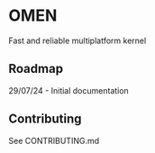 # OMEN

Fast and reliable multiplatform kernel

## Roadmap

29/07/24 - Initial documentation

## Contributing

See CONTRIBUTING.md

